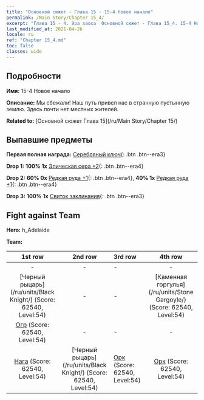 ```yaml
---
title: "Основной сюжет - Глава 15 - 15-4 Новое начало"
permalink: /Main Story/Chapter 15_4/
excerpt: "Глава 15 - 4. Эра хаоса  Основной сюжет - Глава 15_4. 15-4 Новое начало"
last_modified_at: 2021-04-26
locale: ru
ref: "Chapter 15_4.md"
toc: false
classes: wide
---
```


## Подробности

 **Имя:** 15-4 Новое начало

 **Описание:** Мы сбежали! Наш путь привел нас в странную пустынную землю. Здесь почти нет местных жителей.

 **Related to:** [Основной сюжет Глава 15](/ru/Main Story/Chapter 15/)

## Выпавшие предметы

 **Первая полная награда:** [Серебряный ключ](/ItemsRU/con_693/){: .btn .btn--era3}

 **Drop 1:** **100% 1x** [Эпическая сера +2](/ItemsRU/mat_50/){: .btn .btn--era4}

 **Drop 2:** **60% 0x** [Редкая руда +1](/ItemsRU/mat_40/){: .btn .btn--era4}, **40% 1x** [Редкая руда +1](/ItemsRU/mat_40/){: .btn .btn--era4}

 **Drop 3:** **100% 1x** [Свиток заклинания](/ItemsRU/con_694/){: .btn .btn--era3}


## Fight against Team
 **Hero:** h_Adelaide

 **Team:**


  | 1st row | 2nd row | 3rd row | 4th row |
  |:----:|:----:|:----|:----:|
  | - | - | - | - |
  | [Черный рыцарь](/ru/units/Black Knight/) (Score: 62540, Level:54)  | - | - | [Каменная горгулья](/ru/units/Stone Gargoyle/) (Score: 62540, Level:54)  |
  | [Огр](/ru/units/Ogre/) (Score: 62540, Level:54)  | - | - | - |
  | [Нага](/ru/units/Naga/) (Score: 62540, Level:54)  | [Черный рыцарь](/ru/units/Black Knight/) (Score: 62540, Level:54)  | [Орк](/ru/units/Orc/) (Score: 62540, Level:54)  | [Орк](/ru/units/Orc/) (Score: 62540, Level:54)  |



